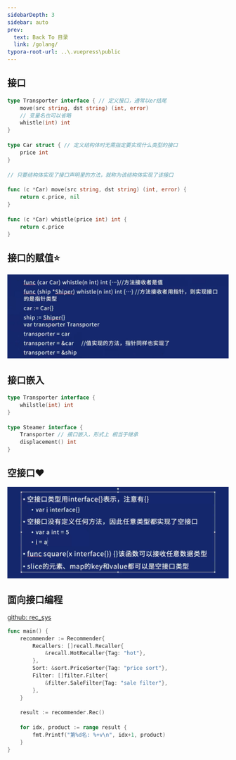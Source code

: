 ```yaml
---
sidebarDepth: 3
sidebar: auto
prev:
  text: Back To 目录
  link: /golang/
typora-root-url: ..\.vuepress\public
---
```




## 接口

```go
type Transporter interface { // 定义接口，通常以er结尾
	move(src string, dst string) (int, error)
	// 变量名也可以省略
	whistle(int) int
}

type Car struct { // 定义结构体时无需指定要实现什么类型的接口
	price int
}

// 只要结构体实现了接口声明里的方法，就称为该结构体实现了该接口

func (c *Car) move(src string, dst string) (int, error) {
	return c.price, nil
}

func (c *Car) whistle(price int) int {
	return c.price
}
```



## 接口的赋值⭐

![image-20221109161926767](/images/golang/image-20221109161926767.png)

## 接口嵌入

```go
type Transporter interface {
	whilstle(int) int
}

type Steamer interface {
    Transporter // 接口嵌入，形式上 相当于继承
	displacement() int
}
```



## 空接口❤️

![image-20221109162814962](/images/golang/image-20221109162814962.png)



## 面向接口编程

[github: rec_sys](https://github.com/Q10Viking/Learn-golang/tree/main/rec_sys)

```go
func main() {
	recommender := Recommender{
		Recallers: []recall.Recaller{
			&recall.HotRecaller{Tag: "hot"},
		},
		Sort: &sort.PriceSorter{Tag: "price sort"},
		Filter: []filter.Filter{
			&filter.SaleFilter{Tag: "sale filter"},
		},
	}

	result := recommender.Rec()

	for idx, product := range result {
		fmt.Printf("第%d名: %+v\n", idx+1, product)
	}
}
```

